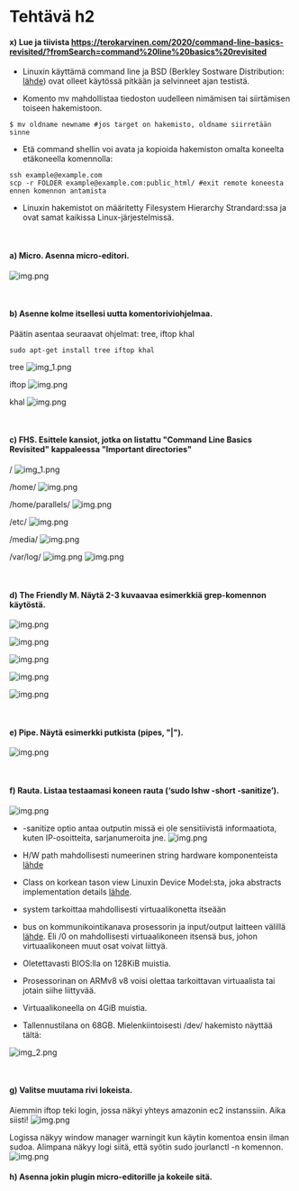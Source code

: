 # Tehtävä h2

#### x) Lue ja tiivista https://terokarvinen.com/2020/command-line-basics-revisited/?fromSearch=command%20line%20basics%20revisited

- Linuxin käyttämä command line ja BSD (Berkley Sostware Distribution: [lähde](https://docs.freebsd.org/en/articles/explaining-bsd/)) ovat olleet käytössä pitkään ja selvinneet ajan testistä.

- Komento mv mahdollistaa tiedoston uudelleen nimämisen tai siirtämisen toiseen hakemistoon.

```
$ mv oldname newname #jos target on hakemisto, oldname siirretään sinne
```

- Etä command shellin voi avata ja kopioida hakemiston omalta koneelta etäkoneella komennolla:

```
ssh example@example.com
scp -r FOLDER example@example.com:public_html/ #exit remote koneesta ennen komennon antamista
```

- Linuxin hakemistot on määritetty Filesystem Hierarchy Strandard:ssa ja ovat samat kaikissa Linux-järjestelmissä.

<br>

#### a) Micro. Asenna micro-editori.

![img.png](images/h2/micro-install.png)

<br>

#### b) Asenne kolme itsellesi uutta komentoriviohjelmaa.

Päätin asentaa seuraavat ohjelmat: tree, iftop khal

```
sudo apt-get install tree iftop khal
```

tree
![img_1.png](images/h2/tree.png)

iftop
![img.png](images/h2/iftop.png)

khal
![img.png](images/h2/khal.png)

<br>

#### c) FHS. Esittele kansiot, jotka on listattu "Command Line Basics Revisited" kappaleessa "Important directories"

/
![img_1.png](images/h2/root.png)

/home/
![img.png](images/h2/home.png)

/home/parallels/
![img.png](images/h2/home-user.png)

/etc/
![img.png](images/h2/etc.png)

/media/
![img.png](images/h2/media.png)

/var/log/
![img.png](images/h2/var-log.png)
![img.png](images/h2/catvarlog.png)

<br>

#### d)  The Friendly M. Näytä 2-3 kuvaavaa esimerkkiä grep-komennon käytöstä.

![img.png](images/h2/grep1.png)

![img.png](images/h2/grep2.png)

![img.png](images/h2/grep3.png)

![img.png](images/h2/grep4.png)

![img.png](images/h2/grep5.png)

<br>

#### e)  Pipe. Näytä esimerkki putkista (pipes, "|").

![img.png](images/h2/pipe.png)

<br>

#### f) Rauta. Listaa testaamasi koneen rauta (‘sudo lshw -short -sanitize’).

![img.png](images/h2/lshw.png)

- -sanitize optio antaa outputin missä ei ole  sensitiivistä informaatiota, kuten IP-osoitteita, sarjanumeroita jne.
![img.png](images/h2/sanitaze.png)

- H/W path mahdollisesti numeerinen string hardware komponenteista [lähde](https://www.bleepingcomputer.com/forums/t/565295/linux-hw-paths/?p=3614874)

- Class on korkean tason view Linuxin Device Model:sta, joka abstracts implementation details [lähde](https://linux-kernel-labs.github.io/refs/heads/master/labs/device_model.html#classes). 

- system tarkoittaa mahdollisesti virtuaalikonetta itseään

- bus on kommunikointikanava prosessorin ja input/output laitteen välillä [lähde](https://linux-kernel-labs.github.io/refs/heads/master/labs/device_model.html#buses). Eli /0 on mahdollisesti virtuaalikoneen itsensä bus, johon virtuaalikoneen muut osat voivat liittyä.

- Oletettavasti BIOS:lla on 128KiB muistia.

- Prosessorinan on ARMv8 v8 voisi olettaa tarkoittavan virtuaalista tai jotain siihe liittyvää.

- Virtuaalikoneella on 4GiB muistia.

- Tallennustilana on 68GB. Mielenkiintoisesti /dev/ hakemisto näyttää tältä:

![img_2.png](images/h2/dev.png)

<br>

#### g) Valitse muutama rivi lokeista.

Aiemmin iftop teki login, jossa näkyi yhteys amazonin ec2 instanssiin. Aika siisti!
![img.png](images/h2/iftop.png)


Logissa näkyy window manager warningit kun käytin komentoa ensin ilman sudoa. Alimpana näkyy logi siitä, että syötin sudo jourlanctl -n komennon.
![img.png](images/h2/journalctl.png)


#### h) Asenna jokin plugin micro-editorille ja kokeile sitä.
















